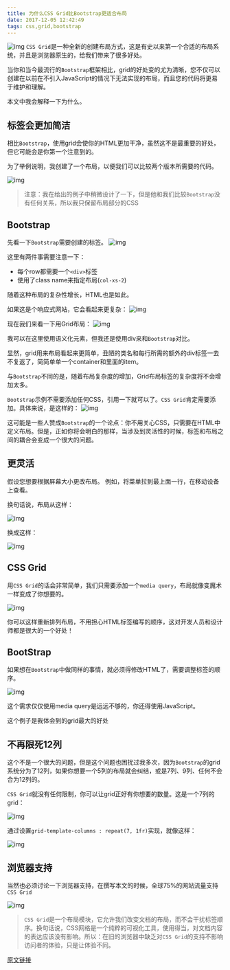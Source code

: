 ```yaml
---
title: 为什么CSS Grid比Bootstrap更适合布局
date: 2017-12-05 12:42:49
tags: css,grid,bootstrap
---
```


![img](/images/css-grid-is-better-than-bootstrap/1.png)
``CSS Grid``是一种全新的创建布局方式，这是有史以来第一个合适的布局系统，并且是浏览器原生的，给我们带来了很多好处。

当你和当今最流行的``Bootstrap``框架相比，grid的好处变的尤为清晰，您不仅可以创建在以前在不引入JavaScript的情况下无法实现的布局，而且您的代码将更易于维护和理解。

本文中我会解释一下为什么。

## 标签会更加简洁

相比``Bootstrap``，使用grid会使你的HTML更加干净，虽然这不是最重要的好处，但它可能会是你第一个注意到的。

为了举例说明，我创建了一个布局，以便我们可以比较两个版本所需要的代码。

![img](/images/css-grid-is-better-than-bootstrap/2.png)

>注意：我在给出的例子中稍微设计了一下，但是他和我们比较``Bootstrap``没有任何关系，所以我只保留布局部分的CSS

## Bootstrap
先看一下``Bootstrap``需要创建的标签。
![img](/images/css-grid-is-better-than-bootstrap/3.png)

这里有两件事需要注意一下：
- 每个row都需要一个``<div>``标签
- 使用了class name来指定布局(``col-xs-2``)

随着这种布局的复杂性增长，HTML也是如此。

如果这是个响应式网站，它会看起来更复杂：
![img](/images/css-grid-is-better-than-bootstrap/4.png)

现在我们来看一下用Grid布局：
![img](/images/css-grid-is-better-than-bootstrap/5.png)

我可以在这里使用语义化元素，但我还是使用div来和``Bootstrap``对比。

显然，grid用来布局看起来更简单，丑陋的类名和每行所需的额外的div标签一去不复返了，简简单单一个container和里面的item。

与``Bootstrap``不同的是，随着布局复杂度的增加，Grid布局标签的复杂度将不会增加太多。

``Bootstrap``示例不需要添加任何CSS，引用一下就可以了。``CSS Grid``肯定需要添加。具体来说，是这样的：
![img](/images/css-grid-is-better-than-bootstrap/6.png)

这可能是一些人赞成``Bootstrap``的一个论点：你不用关心CSS，只需要在HTML中定义布局。但是，正如你将会明白的那样，当涉及到灵活性的时候，标签和布局之间的耦合会变成一个很大的问题。

## 更灵活

假设您想要根据屏幕大小更改布局。 例如，将菜单拉到最上面一行，在移动设备上查看。

换句话说，布局从这样：

![img](/images/css-grid-is-better-than-bootstrap/2.png)

换成这样：

![img](/images/css-grid-is-better-than-bootstrap/12.png)

## CSS Grid

用``CSS Grid``的话会非常简单，我们只需要添加一个``media query``，布局就像变魔术一样变成了你想要的。

![img](/images/css-grid-is-better-than-bootstrap/7.png)

你可以这样重新排列布局，不用担心HTML标签编写的顺序，这对开发人员和设计师都是很大的一个好处！

## BootStrap

如果想在``Bootstrap``中做同样的事情，就必须得修改HTML了，需要调整标签的顺序。


![img](/images/css-grid-is-better-than-bootstrap/8.png)

这个需求仅仅使用media query是远远不够的，你还得使用JavaScript。

这个例子是我体会到的grid最大的好处

## 不再限死12列

这个不是一个很大的问题，但是这个问题也困扰过我多次，因为``Bootstrap``的grid系统分为了12列，如果你想要一个5列的布局就会纠结，或是7列、9列、任何不会合为12列的。

``CSS Grid``就没有任何限制，你可以让grid正好有你想要的数量。这是一个7列的grid：

![img](/images/css-grid-is-better-than-bootstrap/9.png)

通过设置``grid-template-columns : repeat(7, 1fr)``实现，就像这样：

![img](/images/css-grid-is-better-than-bootstrap/10.png)

## 浏览器支持

当然也必须讨论一下浏览器支持，在撰写本文的时候，全球75%的网站流量支持``CSS Grid``

![img](/images/css-grid-is-better-than-bootstrap/11.png)

> ``CSS Grid``是一个布局模块，它允许我们改变文档的布局，而不会干扰标签顺序。换句话说，CSS网格是一个纯粹的可视化工具，使用得当，对文档内容的表达应该没有影响。所以：在旧的浏览器中缺乏对``CSS Grid``的支持不影响访问者的体验，只是让体验不同。


<a href="https://hackernoon.com/how-css-grid-beats-bootstrap-85d5881cf163" target="_blank">原文链接</a>